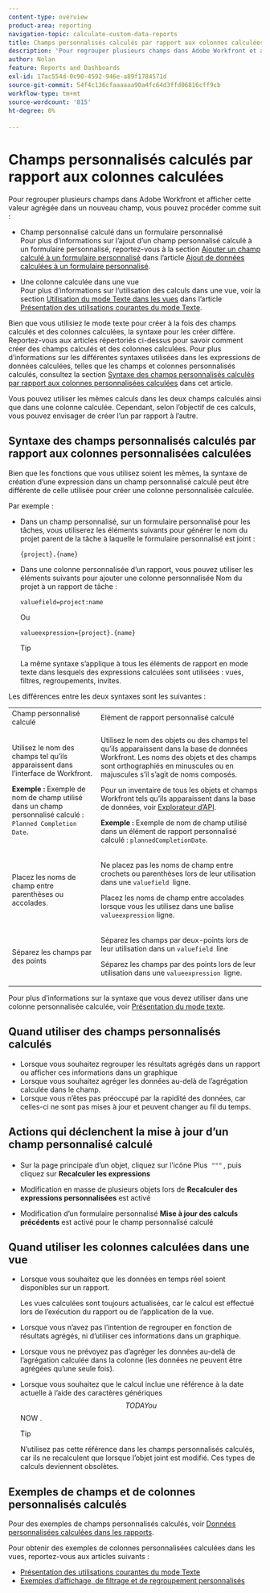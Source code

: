 ```yaml
---
content-type: overview
product-area: reporting
navigation-topic: calculate-custom-data-reports
title: Champs personnalisés calculés par rapport aux colonnes calculées
description: 'Pour regrouper plusieurs champs dans Adobe Workfront et afficher cette valeur agrégée dans un nouveau champ, vous pouvez effectuer les opérations suivantes : EDITER ME.'
author: Nolan
feature: Reports and Dashboards
exl-id: 17ac554d-0c90-4592-946e-a89f1784571d
source-git-commit: 54f4c136cfaaaaaa90a4fc64d3ffd06816cff9cb
workflow-type: tm+mt
source-wordcount: '815'
ht-degree: 0%

---
```


# Champs personnalisés calculés par rapport aux colonnes calculées

Pour regrouper plusieurs champs dans Adobe Workfront et afficher cette valeur agrégée dans un nouveau champ, vous pouvez procéder comme suit :

* Champ personnalisé calculé dans un formulaire personnalisé\
   Pour plus d’informations sur l’ajout d’un champ personnalisé calculé à un formulaire personnalisé, reportez-vous à la section [Ajouter un champ calculé à un formulaire personnalisé](../../../administration-and-setup/customize-workfront/create-manage-custom-forms/add-calculated-data-to-custom-form.md#creating-calculated-custom-fields) dans l’article [Ajout de données calculées à un formulaire personnalisé](../../../administration-and-setup/customize-workfront/create-manage-custom-forms/add-calculated-data-to-custom-form.md).

* Une colonne calculée dans une vue\
   Pour plus d’informations sur l’utilisation des calculs dans une vue, voir la section [Utilisation du mode Texte dans les vues](../../../reports-and-dashboards/reports/text-mode/understand-common-uses-text-mode.md#using-text-mode-in-views) dans l’article [Présentation des utilisations courantes du mode Texte](../../../reports-and-dashboards/reports/text-mode/understand-common-uses-text-mode.md).

Bien que vous utilisiez le mode texte pour créer à la fois des champs calculés et des colonnes calculées, la syntaxe pour les créer diffère. Reportez-vous aux articles répertoriés ci-dessus pour savoir comment créer des champs calculés et des colonnes calculées. Pour plus d’informations sur les différentes syntaxes utilisées dans les expressions de données calculées, telles que les champs et colonnes personnalisés calculés, consultez la section [Syntaxe des champs personnalisés calculés par rapport aux colonnes personnalisées calculées](#syntax-of-calculated-custom-fields-vs-calculated-custom-columns-syntax) dans cet article.

Vous pouvez utiliser les mêmes calculs dans les deux champs calculés ainsi que dans une colonne calculée. Cependant, selon l’objectif de ces calculs, vous pouvez envisager de créer l’un par rapport à l’autre.

## Syntaxe des champs personnalisés calculés par rapport aux colonnes personnalisées calculées

Bien que les fonctions que vous utilisez soient les mêmes, la syntaxe de création d’une expression dans un champ personnalisé calculé peut être différente de celle utilisée pour créer une colonne personnalisée calculée.

Par exemple :

* Dans un champ personnalisé, sur un formulaire personnalisé pour les tâches, vous utiliserez les éléments suivants pour générer le nom du projet parent de la tâche à laquelle le formulaire personnalisé est joint :

   ```
   {project}.{name}
   ```

* Dans une colonne personnalisée d’un rapport, vous pouvez utiliser les éléments suivants pour ajouter une colonne personnalisée Nom du projet à un rapport de tâche :

   ```
   valuefield=project:name
   ```

   Ou

   ```
   valueexpression={project}.{name}
   ```

   >[!TIP]
   >
   >La même syntaxe s’applique à tous les éléments de rapport en mode texte dans lesquels des expressions calculées sont utilisées : vues, filtres, regroupements, invites.

Les différences entre les deux syntaxes sont les suivantes :

<table style="table-layout:auto"> 
 <col> 
 <col> 
 <tbody> 
  <tr> 
   <td>Champ personnalisé calculé</td> 
   <td>Elément de rapport personnalisé calculé</td> 
  </tr> 
  <tr> 
   <td> <p>Utilisez le nom des champs tel qu’ils apparaissent dans l’interface de Workfront.</p> <p class="example" data-mc-autonum="<b>Example: </b>"><span class="autonumber"><span><b>Exemple : </b></span></span>Exemple de nom de champ utilisé dans un champ personnalisé calculé : <code>Planned Completion Date</code>.</p> </td> 
   <td> <p>Utilisez le nom des objets ou des champs tel qu’ils apparaissent dans la base de données Workfront. Les noms des objets et des champs sont orthographiés en minuscules ou en majuscules s’il s’agit de noms composés. </p> <p>Pour un inventaire de tous les objets et champs Workfront tels qu’ils apparaissent dans la base de données, voir <a href="../../../wf-api/general/api-explorer.md" class="MCXref xref">Explorateur d’API</a>. </p> <p class="example" data-mc-autonum="<b>Example: </b>"><span class="autonumber"><span><b>Exemple : </b></span></span>Exemple de nom de champ utilisé dans un élément de rapport personnalisé calculé : <code>plannedCompletionDate</code>.</p> </td> 
  </tr> 
  <tr> 
   <td>Placez les noms de champ entre parenthèses ou accolades.</td> 
   <td> <p>Ne placez pas les noms de champ entre crochets ou parenthèses lors de leur utilisation dans une <code>valuefield </code>ligne.</p> <p>Placez les noms de champ entre accolades lorsque vous les utilisez dans une balise <code>valueexpression</code> ligne.</p> </td> 
  </tr> 
  <tr> 
   <td>Séparez les champs par des points</td> 
   <td> <p>Séparez les champs par deux-points lors de leur utilisation dans un <code>valuefield </code>line</p> <p>Séparez les champs par des points lors de leur utilisation dans une <code>valueexpression </code>ligne. </p> </td> 
  </tr> 
 </tbody> 
</table>

Pour plus d’informations sur la syntaxe que vous devez utiliser dans une colonne personnalisée calculée, voir [Présentation du mode texte](../../../reports-and-dashboards/reports/text-mode/understand-text-mode.md).

## Quand utiliser des champs personnalisés calculés

* Lorsque vous souhaitez regrouper les résultats agrégés dans un rapport ou afficher ces informations dans un graphique
* Lorsque vous souhaitez agréger les données au-delà de l’agrégation calculée dans le champ.
* Lorsque vous n’êtes pas préoccupé par la rapidité des données, car celles-ci ne sont pas mises à jour et peuvent changer au fil du temps.

## Actions qui déclenchent la mise à jour d’un champ personnalisé calculé

* Sur la page principale d’un objet, cliquez sur l’icône Plus ![](assets/more-icon.png), puis cliquez sur **Recalculer les expressions**

* Modification en masse de plusieurs objets lors de **Recalculer des expressions personnalisées** est activé
* Modification d’un formulaire personnalisé **Mise à jour des calculs précédents** est activé pour le champ personnalisé calculé

## Quand utiliser les colonnes calculées dans une vue

* Lorsque vous souhaitez que les données en temps réel soient disponibles sur un rapport.

   Les vues calculées sont toujours actualisées, car le calcul est effectué lors de l’exécution du rapport ou de l’application de la vue.

* Lorsque vous n’avez pas l’intention de regrouper en fonction de résultats agrégés, ni d’utiliser ces informations dans un graphique.
* Lorsque vous ne prévoyez pas d’agréger les données au-delà de l’agrégation calculée dans la colonne (les données ne peuvent être agrégées qu’une seule fois).
* Lorsque vous souhaitez que le calcul inclue une référence à la date actuelle à l’aide des caractères génériques $$TODAY ou $$NOW .

   >[!TIP]
   >
   >N’utilisez pas cette référence dans les champs personnalisés calculés, car ils ne recalculent que lorsque l’objet joint est modifié. Ces types de calculs deviennent obsolètes.

## Exemples de champs et de colonnes personnalisés calculés

Pour des exemples de champs personnalisés calculés, voir [Données personnalisées calculées dans les rapports](../../../reports-and-dashboards/reports/calc-cstm-data-reports/calculated-custom-data-reports.md).

Pour obtenir des exemples de colonnes personnalisées calculées dans les vues, reportez-vous aux articles suivants :

* [Présentation des utilisations courantes du mode Texte](../../../reports-and-dashboards/reports/text-mode/understand-common-uses-text-mode.md)
* [Exemples d’affichage, de filtrage et de regroupement personnalisés](../../../reports-and-dashboards/reports/custom-view-filter-grouping-samples/custom-view-filter-grouping-samples.md)
